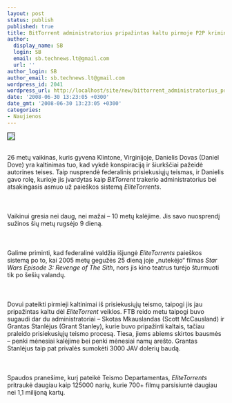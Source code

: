 ```yaml
---
layout: post
status: publish
published: true
title: BitTorrent administratorius pripažintas kaltu pirmoje P2P kriminalinėje byloje
author:
  display_name: SB
  login: SB
  email: sb.technews.lt@gmail.com
  url: ''
author_login: SB
author_email: sb.technews.lt@gmail.com
wordpress_id: 2041
wordpress_url: http://localhost/site/new/bittorrent_administratorius_pripazintas_kaltu_pirmoje_p2p_kriminalineje_byloje/
date: '2008-06-30 13:23:05 +0300'
date_gmt: '2008-06-30 13:23:05 +0300'
categories:
- Naujienos
---
```

<div class="imgright"><img src="http://tbn0.google.com/images?q=tbn:RsP3ALxvhMWIaM:http://www.digitalmatrix.us/images/intelli/Optical%2520Disc%25203.jpg" border="1"></div>
<p><br>26 metų vaikinas, kuris gyvena Klintone, Virginijoje, Danielis Dovas (Daniel Dove) yra kaltinimas tuo, kad vykdė konspiraciją ir šiurkščiai pažeidė autorines teises. Taip nusprendė federalinis prisiekusiųjų teismas, ir Danielis gavo rolę, kurioje jis įvardytas kaip <i>BitTorrent</i> trakerio administratorius bei atsakingasis asmuo už paieškos sistemą <i>EliteTorrents</i>.<br />
<br><br />
<br>Vaikinui gresia nei daug, nei mažai – 10 metų kalėjime. Jis savo nuosprendį sužinos šių metų rugsėjo 9 dieną.<br />
<br><br />
<br>Galime priminti, kad federalinė valdžia išjungė <i>EliteTorrents</i> paieškos sistemą po to, kai 2005 metų gegužės 25 dieną joje „nutekėjo“ filmas <i>Star Wars Episode 3: Revenge of The Sith</i>, nors jis kino teatrus turėjo šturmuoti tik po šešių valandų.<br />
<br><br />
<br>Dovui pateikti pirmieji kaltinimai iš prisiekusiųjų teismo, taipogi jis jau pripažintas kaltu dėl <i>EliteTorrent</i> veiklos. FTB reido metu taipogi buvo sugaudi dar du administratoriai – Skotas Mkauslandas (Scott McCausland) ir Grantas Stanlėjus (Grant Stanley), kurie buvo pripažinti kaltais, tačiau praleido prisiekusiųjų teismo procesą. Tiesa, jiems abiems skirtos bausmės – penki mėnesiai kalėjime bei penki mėnesiai namų arešto. Grantas Stanlėjus taip pat privalės sumokėti 3000 JAV dolerių baudą.<br />
<br><br />
<br>Spaudos pranešime, kurį pateikė Teismo Departamentas, <i>EliteTorrents</i> pritraukė daugiau kaip 125000 narių, kurie 700+ filmų parsisiuntė daugiau nei 1,1 milijoną kartų.<br />
<br><br />
<br><br />
<br></p>
